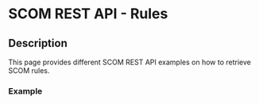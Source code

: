 # SCOM REST API - Rules


## Description
This page provides different SCOM REST API examples on how to retrieve SCOM rules.

### Example
```

